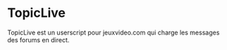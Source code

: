 # TopicLive
TopicLive est un userscript pour jeuxvideo.com qui charge les messages des forums en direct.
